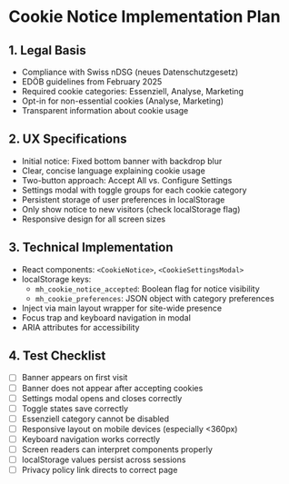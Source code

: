# Cookie Notice Implementation Plan

## 1. Legal Basis
- Compliance with Swiss nDSG (neues Datenschutzgesetz)
- EDÖB guidelines from February 2025
- Required cookie categories: Essenziell, Analyse, Marketing
- Opt-in for non-essential cookies (Analyse, Marketing)
- Transparent information about cookie usage

## 2. UX Specifications
- Initial notice: Fixed bottom banner with backdrop blur
- Clear, concise language explaining cookie usage
- Two-button approach: Accept All vs. Configure Settings
- Settings modal with toggle groups for each cookie category
- Persistent storage of user preferences in localStorage
- Only show notice to new visitors (check localStorage flag)
- Responsive design for all screen sizes

## 3. Technical Implementation
- React components: `<CookieNotice>`, `<CookieSettingsModal>`
- localStorage keys:
  - `mh_cookie_notice_accepted`: Boolean flag for notice visibility
  - `mh_cookie_preferences`: JSON object with category preferences
- Inject via main layout wrapper for site-wide presence
- Focus trap and keyboard navigation in modal
- ARIA attributes for accessibility

## 4. Test Checklist
- [ ] Banner appears on first visit
- [ ] Banner does not appear after accepting cookies
- [ ] Settings modal opens and closes correctly
- [ ] Toggle states save correctly
- [ ] Essenziell category cannot be disabled
- [ ] Responsive layout on mobile devices (especially <360px)
- [ ] Keyboard navigation works correctly
- [ ] Screen readers can interpret components properly
- [ ] localStorage values persist across sessions
- [ ] Privacy policy link directs to correct page